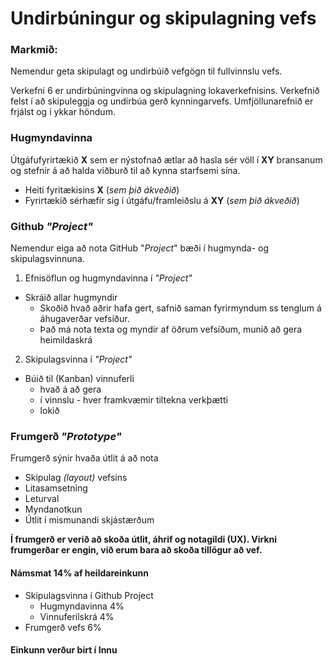 # Undirbúningur og skipulagning vefs

### Markmið:

Nemendur geta skipulagt og undirbúið vefgögn til fullvinnslu vefs. 

Verkefni 6 er undirbúningvinna og skipulagning lokaverkefnisins. Verkefnið felst í að skipuleggja og undirbúa gerð kynningarvefs. Umfjöllunarefnið er frjálst og í ykkar höndum.  

### Hugmyndavinna 

Útgáfufyrirtækið **X** sem er nýstofnað ætlar að hasla sér völl í **XY** bransanum og stefnir á að halda viðburð til að kynna starfsemi sína. 

* Heiti fyritækisins **X** (_sem þið ákveðið_) 
* Fyrirtækið sérhæfir sig í útgáfu/framleiðslu á **XY** (_sem þið ákveðið_)

### Github _"Project"_

Nemendur eiga að nota GitHub "_Project_" bæði í hugmynda- og skipulagsvinnuna.

1. Efnisöflun og hugmyndavinna í _"Project"_
  * Skráið allar hugmyndir  
    * Skoðið hvað aðrir hafa gert, safnið saman fyrirmyndum ss tenglum á áhugaverðar vefsíður.
    * Það má nota texta og myndir af öðrum vefsíðum, munið að gera heimildaskrá 
2. Skipulagsvinna í _"Project"_
  * Búið til (Kanban) vinnuferli
    * hvað á að gera
    * í vinnslu - hver framkvæmir tiltekna verkþætti
    * lokið

### Frumgerð _"Prototype"_ 

Frumgerð sýnir hvaða útlit á að nota

* Skipulag _(layout)_ vefsins 
* Litasamsetning
* Leturval 
* Myndanotkun
* Útlit í mismunandi skjástærðum  

**Í frumgerð er verið að skoða útlit, áhrif og notagildi (UX). Virkni frumgerðar er engin, við erum bara að skoða tillögur að vef.**

#### Námsmat 14% af heildareinkunn

* Skipulagsvinna í Github Project
  * Hugmyndavinna   4%
  * Vinnuferilskrá  4%
* Frumgerð vefs     6%

#### Einkunn verður birt í Innu
